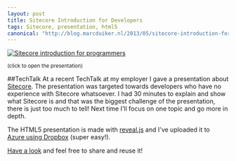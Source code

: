 ```yaml
---
layout: post
title: Sitecore Introduction for Developers
tags: Sitecore, presentation, html5
canonical: "http://blog.marcduiker.nl/2013/05/sitecore-introduction-for-developers.html"
---
```

<a href="http://marcduiker.azurewebsites.net/presentations/sitecore.html#/" target="_blank">
  <img class="u-max-full-width" src="{{ site.url }}/assets/2013/05/25/Sitecore Intro.png" alt="Sitecore introduction for programmers">
</a>

<small>(click to open the presentation)</small>

##TechTalk
At a recent TechTalk at my employer I gave a presentation about [Sitecore](http://www.sitecore.net). The presentation was targeted towards developers who have no experience with Sitecore whatsoever. I had 30 minutes to explain and show what Sitecore is and that was the biggest challenge of the presentation, there is just too much to tell! Next time I'll focus on one topic and go more in depth.

The HTML5 presentation is made with [reveal.js](http://lab.hakim.se/reveal-js/#/) and I've uploaded it to [Azure using Dropbox](http://blogs.msdn.com/b/windowsazure/archive/2013/03/19/new-deploy-to-windows-azure-web-sites-from-dropbox.aspx) (super easy!).

[Have a look](http://marcduiker.azurewebsites.net/presentations/sitecore.html#/) and feel free to share and reuse it!